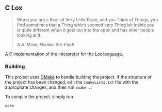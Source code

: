 ## C Lox

> When you are a Bear of Very Little Brain, and you Think of Things, you find sometimes that a Thing which seemed very Thing ish inside you is quite different when it gets out into the open and has other people looking at it.
>
> A.A. Milne, _Winnie-the-Pooh_

A [C](https://www.open-std.org/jtc1/sc22/wg14/) implementation of the interpreter
for the Lox language.

### Building
This project uses [CMake](https://cmake.org/) to handle building the project. If the structure of the project has been changed, edit the `CmakeLists.txt` file with the appropriate changes, and then run `cmake .`.

To compile the project, simply run
```shell
make
```
